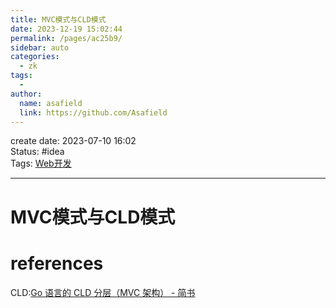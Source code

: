 ```yaml
---
title: MVC模式与CLD模式
date: 2023-12-19 15:02:44
permalink: /pages/ac25b9/
sidebar: auto
categories:
  - zk
tags:
  - 
author: 
  name: asafield
  link: https://github.com/Asafield
---
```


create date: 2023-07-10 16:02  
Status: #idea  
Tags: [Web开发](Web开发) 

---

# MVC模式与CLD模式

# references
CLD:[Go 语言的 CLD 分层（MVC 架构） - 简书](Go%20语言的%20CLD%20分层（MVC%20架构）%20-%20简书.md)